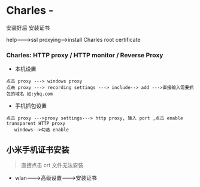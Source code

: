 # Charles -


安装好后 安装证书

help--->ssl proxying-->install Charles root certificate



### Charles:  HTTP proxy / HTTP monitor / Reverse Proxy 

* 本机设置

```
点击 proxy ---> windows proxy
点击 proxy ---> recording settings ---> include--> add --->直接输入需要抓包的域名 如:yhq.com

```


* 手机抓包设置

```
点击 proxy --->proxy settings---> http proxy, 输入 port ,点击 enable transparent HTTP proxy
   windows-->勾选 enable
```


## 小米手机证书安装
>直接点击 crt 文件无法安装

- wlan--->高级设置--->安装证书
